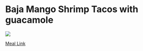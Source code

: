 # Baja Mango Shrimp Tacos with guacamole
![](https://homechef.imgix.net/https%3A%2F%2Fasset.homechef.com%2Fuploads%2Fmeal%2Fplated%2F17379%2F161637.005.01BajaMangoShrimpTacos_Ecomm1.jpg?ixlib=rails-1.1.0&w=600&auto=format&s=c283fa73ad114c1f22b64fd1efc0a64c)

[Meal Link](https://www.homechef.com/meals/baja-mango-shrimp-tacos-59f424d6-5d44-4c0b-a7ad-d77bfa39fe9a)
